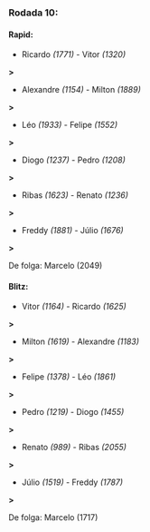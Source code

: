 ### Rodada 10:

#### Rapid:

* Ricardo *(1771)*     -     Vitor *(1320)*

 **>** 
* Alexandre *(1154)*     -     Milton *(1889)*

 **>** 
* Léo *(1933)*     -     Felipe *(1552)*

 **>** 
* Diogo *(1237)*     -     Pedro *(1208)*

 **>** 
* Ribas *(1623)*     -     Renato *(1236)*

 **>** 
* Freddy *(1881)*     -     Júlio *(1676)*

 **>** 

De folga: Marcelo (2049)

#### Blitz:

* Vitor *(1164)*     -     Ricardo *(1625)*

 **>** 
* Milton *(1619)*     -     Alexandre *(1183)*

 **>** 
* Felipe *(1378)*     -     Léo *(1861)*

 **>** 
* Pedro *(1219)*     -     Diogo *(1455)*

 **>** 
* Renato *(989)*     -     Ribas *(2055)*

 **>** 
* Júlio *(1519)*     -     Freddy *(1787)*

 **>** 

De folga: Marcelo (1717)

